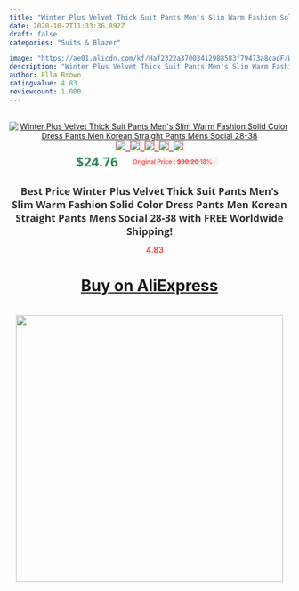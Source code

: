 ```yaml
---
title: "Winter Plus Velvet Thick Suit Pants Men's Slim Warm Fashion Solid Color Dress Pants Men Korean Straight Pants Mens Social 28-38"
date: 2020-10-2T11:33:36.892Z
draft: false
categories: "Suits & Blazer"

image: "https://ae01.alicdn.com/kf/Haf2322a37003412988583f79473a8cadF/Winter-Plus-Velvet-Thick-Suit-Pants-Men-s-Slim-Warm-Fashion-Solid-Color-Dress-Pants-Men.jpg"
description: "Winter Plus Velvet Thick Suit Pants Men's Slim Warm Fashion Solid Color Dress Pants Men Korean Straight Pants Mens Social 28-38"
author: Ella Brown
ratingvalue: 4.83
reviewcount: 1.000
---
```

<br>
<div style="text-align: center;">
<a href="https://s.click.aliexpress.com/e/_AVGmlB" target="_blank" rel="nofollow noopener noreferrer"><img alt="Winter Plus Velvet Thick Suit Pants Men's Slim Warm Fashion Solid Color Dress Pants Men Korean Straight Pants Mens Social 28-38" class="magnifier-image" src="https://ae01.alicdn.com/kf/Haf2322a37003412988583f79473a8cadF/Winter-Plus-Velvet-Thick-Suit-Pants-Men-s-Slim-Warm-Fashion-Solid-Color-Dress-Pants-Men.jpg_640x640.jpg">
<br>
<img style="border:1px solid salmon" src="https://ae01.alicdn.com/kf/Haf2322a37003412988583f79473a8cadF/Winter-Plus-Velvet-Thick-Suit-Pants-Men-s-Slim-Warm-Fashion-Solid-Color-Dress-Pants-Men.jpg_120x120.jpg">&nbsp;&nbsp;<img style="border:1px solid salmon" src="https://ae01.alicdn.com/kf/H7d51e0119209463d928d0c457551f605n/Winter-Plus-Velvet-Thick-Suit-Pants-Men-s-Slim-Warm-Fashion-Solid-Color-Dress-Pants-Men.jpg_120x120.jpg">&nbsp;&nbsp;<img style="border:1px solid salmon" src="https://ae01.alicdn.com/kf/H69e9bf63c5d046e9aabbc181026c6d07Q/Winter-Plus-Velvet-Thick-Suit-Pants-Men-s-Slim-Warm-Fashion-Solid-Color-Dress-Pants-Men.jpg_120x120.jpg">&nbsp;&nbsp;<img style="border:1px solid salmon" src="https://ae01.alicdn.com/kf/Hb3b14f17c73d4a2ab3d901d748634fde7/Winter-Plus-Velvet-Thick-Suit-Pants-Men-s-Slim-Warm-Fashion-Solid-Color-Dress-Pants-Men.jpg_120x120.jpg">&nbsp;&nbsp;<img style="border:1px solid salmon" src="https://ae01.alicdn.com/kf/Hf7142cf9d66249ca981dd206cbf45203w/Winter-Plus-Velvet-Thick-Suit-Pants-Men-s-Slim-Warm-Fashion-Solid-Color-Dress-Pants-Men.jpg_120x120.jpg"></a></div><br0>
<div style="text-align: center;"><span style="background-color: white; border: 0px; box-sizing: border-box; color: seagreen; display: inline-block; font-family: &quot;open sans&quot; , &quot;arial&quot; , &quot;helvetica&quot; , sans-serif , &quot;heiti&quot;; font-size: 24px; font-stretch: inherit; font-weight: 700; line-height: inherit; margin: 0px 10px 0px 0px; padding: 0px; vertical-align: middle;">$24.76 </span>
<span style="background: rgb(255 , 241 , 241); border-radius: 3px; border: 0px; box-sizing: border-box; color: #ff4747; display: inline-block; font-family: inherit; font-size: 12px; font-stretch: inherit; font-style: inherit; font-variant: inherit; font-weight: 600; line-height: inherit; margin: 0px; padding: 2px 5px; transform: scale(0.9); vertical-align: middle;">Original Price : <b style="text-decoration: line-through;">$30.20 </b> 18%&nbsp;&nbsp;</span></div>
<h1 style="color: #333333; display: inline-block; font-family: &quot;open sans&quot; , &quot;arial&quot; , &quot;helvetica&quot; , sans-serif , &quot;heiti&quot;; font-size: 18px; font-stretch: inherit; font-weight: 700; text-align: center;">Best Price Winter Plus Velvet Thick Suit Pants Men's Slim Warm Fashion Solid Color Dress Pants Men Korean Straight Pants Mens Social 28-38 with FREE Worldwide Shipping!</h1>
<div style="color: #ff4747; text-align: center;">
<img src="https://4.bp.blogspot.com/-M0ZcTcb-5uY/XleCXlxnR4I/AAAAAAAAAEc/OrjgMkXV1oMQFaCRZj5HQwOCBcu3w1FegCPcBGAYYCw/s1600/star.png" style="height: 15px;">&nbsp;<b>4.83</b></div>
<div class="button_cont" align="center"><a class="buynow_a" href="https://s.click.aliexpress.com/e/_AVGmlB" target="_blank" rel="nofollow noopener noreferrer"><H1>Buy on AliExpress</H1></a></div><br>
<div class="separator" style="clear: both; text-align: center;">
<img src="https://lh3.googleusercontent.com/-pTy5HemUv9M/XlePHvY0dAI/AAAAAAAAAE4/0nX5iRUoIWY8eMW9Dpxeirr157OZliDIgCLcBGAsYHQ/s1600/badge.gif" width="480">
</div>
